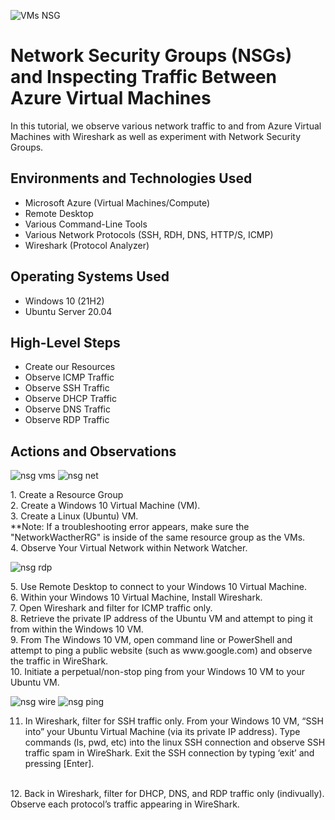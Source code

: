![VMs NSG](https://user-images.githubusercontent.com/59034949/210693949-4308af3f-306f-467f-9444-6cb044de2357.jpg)


<h1>Network Security Groups (NSGs) and Inspecting Traffic Between Azure Virtual Machines</h1>
In this tutorial, we observe various network traffic to and from Azure Virtual Machines with Wireshark as well as experiment with Network Security Groups. <br />


<h2>Environments and Technologies Used</h2>

- Microsoft Azure (Virtual Machines/Compute)
- Remote Desktop
- Various Command-Line Tools
- Various Network Protocols (SSH, RDH, DNS, HTTP/S, ICMP)
- Wireshark (Protocol Analyzer)

<h2>Operating Systems Used </h2>

- Windows 10 (21H2)
- Ubuntu Server 20.04

<h2>High-Level Steps</h2>

- Create our Resources
- Observe ICMP Traffic
- Observe SSH Traffic
- Observe DHCP Traffic
- Observe DNS Traffic
- Observe RDP Traffic

<h2>Actions and Observations</h2>

![nsg vms](https://user-images.githubusercontent.com/59034949/211152518-58571969-a6fd-4514-81bc-e5e855694202.png)
![nsg net](https://user-images.githubusercontent.com/59034949/211152875-c9b96267-382d-410a-b18e-519c7b8ced3d.png)


<p>
1. Create a Resource Group
<br>
2. Create a Windows 10 Virtual Machine (VM).
<br>
3. Create a Linux (Ubuntu) VM.
<br>
**Note: If a troubleshooting error appears, make sure the "NetworkWactherRG" is inside of the same resource group as the VMs.<br>
4. Observe Your Virtual Network within Network Watcher.

![nsg rdp](https://user-images.githubusercontent.com/59034949/211152903-ffd8de06-c587-4581-bff4-3c016f224fea.png)

  
<p>
5. Use Remote Desktop to connect to your Windows 10 Virtual Machine.
<br>
6. Within your Windows 10 Virtual Machine, Install Wireshark.
<br>
7. Open Wireshark and filter for ICMP traffic only.
<br>
8. Retrieve the private IP address of the Ubuntu VM and attempt to ping it from within the Windows 10 VM.
<br>
9. From The Windows 10 VM, open command line or PowerShell and attempt to ping a public website (such as www.google.com) and observe the traffic in WireShark.
<br>
10. Initiate a perpetual/non-stop ping from your Windows 10 VM to your Ubuntu VM.

![nsg wire](https://user-images.githubusercontent.com/59034949/211153027-2e80b34e-d0e4-4512-bb77-784ab045b600.png)
![nsg ping](https://user-images.githubusercontent.com/59034949/211153053-dcf76720-aa39-4a37-92b6-51289b589d58.png)

  
11. In Wireshark, filter for SSH traffic only. From your Windows 10 VM, “SSH into” your Ubuntu Virtual Machine (via its private IP address). Type commands (ls, pwd, etc) into the linux SSH connection and observe SSH traffic spam in WireShark. Exit the SSH connection by typing ‘exit’ and pressing [Enter].
<br>
12. Back in Wireshark, filter for DHCP, DNS, and RDP traffic only (indivually). Observe each protocol’s traffic appearing in WireShark.

</p>
<br />
